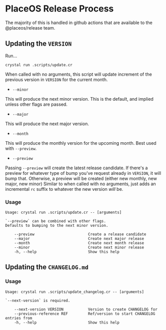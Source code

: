 # PlaceOS Release Process

The majority of this is handled in github actions that are available to the @placeos/release team.

## Updating the `VERSION`

Run...

```shell-session
crystal run .scripts/update.cr
```

 When called with no arguments, this script will update increment of the previous version in `VERSION` for the current month.

- `--minor`

This will produce the next minor version. This is the default, and implied unless other flags are passed.

- `--major`

This will produce the next major version.

- `--month`

This will produce the monthly version for the upcoming month. Best used with `--preview`.

- `--preview`

Passing `--preview` will create the latest release candidate.
If there's a preview for whatever type of bump you've request already in `VERSION`, it will bump that.
Otherwise, a preview will be created (either new monthly, new major, new minor)
Similar to when called with no arguments, just adds an incremental `rc` suffix to whatever the new version _will_ be.

### Usage

```shell-session
Usage: crystal run .scripts/update.cr -- [arguments]

`--preview` can be combined with other flags.
Defaults to bumping to the next minor version.

    --preview                        Create a release candidate
    --major                          Create next major release
    --month                          Create next month release
    --minor                          Create next minor release
    -h, --help                       Show this help
```

## Updating the `CHANGELOG.md`

### Usage

```shell-session
Usage: crystal run .scripts/update_changelog.cr -- [arguments]

`--next-version` is required.

    --next-version VERSION           Version to create CHANGELOG for
    --previous-reference REF         Ref/version to start CHANGELOG entries from
    -h, --help                       Show this help
```
